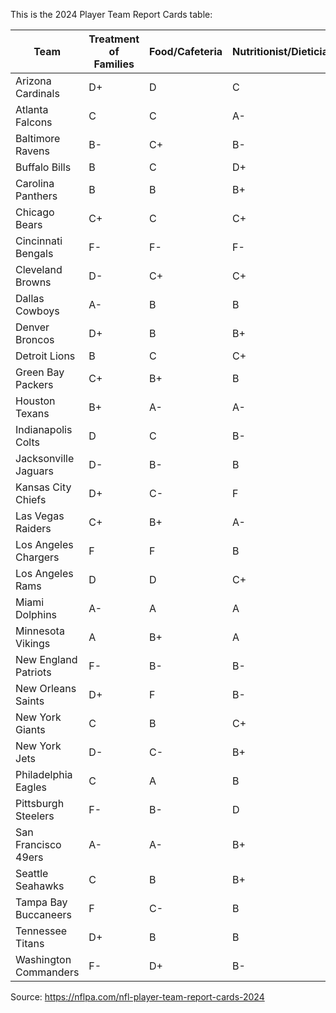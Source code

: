 
This is the 2024 Player Team Report Cards table:


| Team                   | Treatment of Families | Food/Cafeteria | Nutritionist/Dietician | Locker Room | Training Room | Training Staff | Weight Room | Strength Coaches  | Team Travel | Head Coach | Owner |
|------------------------|-----------------------|----------------|------------------------|-------------|---------------|----------------|-------------|-------------------|-------------|------------|-------|
| Arizona Cardinals      | D+                    | D              | C                      | F           | C-            | B              | C-          | C+                | C+          | A-         | F     |
| Atlanta Falcons        | C                     | C              | A-                     | F           | B-            | A-             | F           | F-                | C           | C+         | A-    |
| Baltimore Ravens       | B-                    | C+             | B-                     | B-          | C+            | B-             | B-          | B                 | C-          | B+         | A     |
| Buffalo Bills          | B                     | C              | D+                     | B+          | B+            | B              | A+          | A                 | D           | A          | A-    |
| Carolina Panthers      | B                     | B              | B+                     | C+          | C+            | A-             | B           | A                 | B-          | A-         | D     |
| Chicago Bears          | C+                    | C              | C+                     | A-          | B+            | B              | A           | B                 | B           | B          | B+    |
| Cincinnati Bengals     | F-                    | F-             | F-                     | D+          | B+            | B+             | B+          | A-                | C           | A          | C+    |
| Cleveland Browns       | D-                    | C+             | C+                     | D+          | C+            | B-             | D           | B+                | D           | B-         | B     |
| Dallas Cowboys         | A-                    | B              | B                      | A           | C-            | D+             | A           | B+                | C-          | A          | B     |
| Denver Broncos         | D+                    | B              | B+                     | D           | B-            | B              | B           | C                 | B-          | A-         | A     |
| Detroit Lions          | B                     | C              | C+                     | B-          | B             | B              | B+          | A-                | B           | A+         | B-    |
| Green Bay Packers      | C+                    | B+             | B                      | B-          | B             | B              | A           | A-                | B+          | B+         | A     |
| Houston Texans         | B+                    | A-             | A-                     | B           | B+            | B+             | B           | B                 | B-          | A-         | B+    |
| Indianapolis Colts     | D                     | C              | B-                     | B           | B-            | B-             | C           | C                 | D           | A-         | C     |
| Jacksonville Jaguars   | D-                    | B-             | B                      | A-          | A-            | B+             | A           | B+                | B           | A-         | A     |
| Kansas City Chiefs     | D+                    | C-             | F                      | F           | D             | F              | C+          | C+                | D           | A+         | F-    |
| Las Vegas Raiders      | C+                    | B+             | A-                     | A-          | B+            | B              | A+          | A-                | C           | D          | B+    |
| Los Angeles Chargers   | F                     | F              | B                      | F           | D+            | C+             | D+          | C+                | D-          | B          | C+    |
| Los Angeles Rams       | D                     | D              | C+                     | D+          | C-            | B              | C-          | A-                | B-          | A          | C+    |
| Miami Dolphins         | A-                    | A              | A                      | A           | A             | A-             | A+          | A                 | A           | A          | A+    |
| Minnesota Vikings      | A                     | B+             | A                      | A           | A-            | B              | A           | A                 | A-          | A+         | A+    |
| New England Patriots   | F-                    | B-             | B-                     | C-          | C             | B-             | F           | C-                | D           | B-         | D+    |
| New Orleans Saints     | D+                    | F              | B-                     | B           | B+            | B              | B           | A-                | B           | B-         | B+    |
| New York Giants        | C                     | B              | C+                     | C+          | B             | A-             | B           | B+                | B+          | A-         | B+    |
| New York Jets          | D-                    | C-             | B+                     | C-          | C-            | C              | B-          | B-                | C           | B          | B-    |
| Philadelphia Eagles    | C                     | A              | B                      | B-          | B+            | A-             | A-          | A-                | C           | A          | A     |
| Pittsburgh Steelers    | F-                    | B-             | D                      | F           | D+            | C              | C           | B+                | D           | A          | F     |
| San Francisco 49ers    | A-                    | A-             | B+                     | B+          | C             | B-             | B+          | B+                | C+          | A          | A-    |
| Seattle Seahawks       | C                     | B              | B+                     | B           | C             | C+             | B           | A-                | C           | A          | C+    |
| Tampa Bay Buccaneers   | F                     | C-             | B                      | C-          | B-            | B              | B           | A-                | F           | B-         | D-    |
| Tennessee Titans       | D+                    | B              | B                      | C+          | C+            | B              | B+          | B+                | F           | B+         | B+    |
| Washington Commanders  | F-                    | D+             | B-                     | F-          | F-            | F              | C           | A                 | F           | C          | B     |


Source: https://nflpa.com/nfl-player-team-report-cards-2024